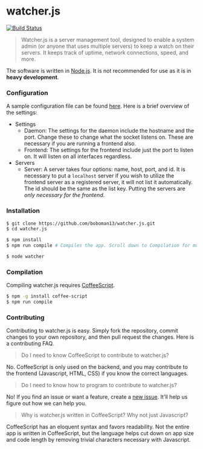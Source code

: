 watcher.js
=====
[![Build Status](https://travis-ci.org/boboman13/watcher.js.svg)](https://travis-ci.org/boboman13/watcher.js)

> Watcher.js is a server management tool, designed to enable a system admin (or anyone that uses multiple servers) to keep a watch on their servers. It keeps track of uptime, network connections, speed, and more.

The software is written in [Node.js](http://nodes.org "NodeJS"). It is not recommended for use as it is in **heavy development**.

### Configuration
A sample configuration file can be found [here](https://github.com/boboman13/watcher.js/blob/master/app.yml). Here is a brief overview of the settings:
* Settings
	* Daemon: The settings for the daemon include the hostname and the port. Change these to change what the socket listens on. These are necessary if you are running a frontend also.
	* Frontend: The settings for the frontend include just the port to listen on. It will listen on all interfaces regardless.
* Servers
	* Server: A server takes four options: name, host, port, and id. It is necessary to put a `localhost` server if you wish to utilize the frontend server as a registered server, it will not list it automatically. The id should be the same as the list key. Putting the servers are *only necessary for the frontend*.

### Installation
```bash
$ git clone https://github.com/boboman13/watcher.js.git
$ cd watcher.js

$ npm install
$ npm run compile # Compiles the app. Scroll down to Compilation for more information.

$ node watcher
```

### Compilation
Compiling watcher.js requires [CoffeeScript](http://coffeescript.org).
```bash
$ npm -g install coffee-script
$ npm run compile
```

### Contributing
Contributing to watcher.js is easy. Simply fork the repository, commit changes to your own repository, and then pull request the changes. Here is a contributing FAQ.

> Do I need to know CoffeeScript to contribute to watcher.js?

No. CoffeeScript is only used on the backend, and you may contribute to the frontend (Javascript, HTML, CSS) if you know the correct languages.

> Do I need to know how to program to contribute to watcher.js?

No! If you find an issue or want a feature, create a [new issue](https://github.com/boboman13/watcher.js/issues). It'll help us figure out how we can help you.

> Why is watcher.js written in CoffeeScript? Why not just Javascript?

CoffeeScript has an eloquent syntax and favors readability. Not the entire app is written in CoffeeScript, but the language helps cut down on app size and code length by removing trivial characters necessary with Javascript.